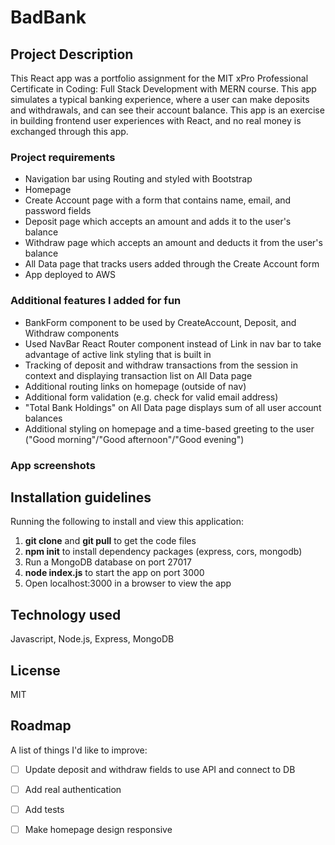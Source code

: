 # BadBank

## Project Description
This React app was a portfolio assignment for the MIT xPro Professional Certificate in Coding: Full Stack Development with MERN course. This app simulates a typical banking experience, where a user can make deposits and withdrawals, and can see their account balance. This app is an exercise in building frontend user experiences with React, and no real money is exchanged through this app.

### Project requirements
* Navigation bar using Routing and styled with Bootstrap
* Homepage
* Create Account page with a form that contains name, email, and password fields
* Deposit page which accepts an amount and adds it to the user's balance
* Withdraw page which accepts an amount and deducts it from the user's balance
* All Data page that tracks users added through the Create Account form
* App deployed to AWS

### Additional features I added for fun
* BankForm component to be used by CreateAccount, Deposit, and Withdraw components
* Used NavBar React Router component instead of Link in nav bar to take advantage of active link styling that is built in
* Tracking of deposit and withdraw transactions from the session in context and displaying transaction list on All Data page
* Additional routing links on homepage (outside of nav)
* Additional form validation (e.g. check for valid email address)
* "Total Bank Holdings" on All Data page displays sum of all user account balances
* Additional styling on homepage and a time-based greeting to the user ("Good morning"/"Good afternoon"/"Good evening")

### App screenshots


## Installation guidelines
Running the following to install and view this application:
1. **git clone** and **git pull** to get the code files
2. **npm init** to install dependency packages (express, cors, mongodb)
3. Run a MongoDB database on port 27017
4. **node index.js** to start the app on port 3000
4. Open localhost:3000 in a browser to view the app 

## Technology used
Javascript, Node.js, Express, MongoDB

## License
MIT


## Roadmap
A list of things I'd like to improve:
- [ ] Update deposit and withdraw fields to use API and connect to DB
- [ ] Add real authentication
- [ ] Add tests
- [ ] Make homepage design responsive


